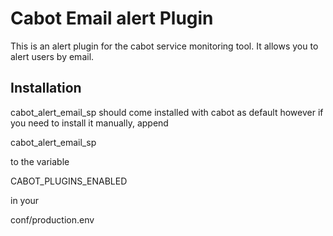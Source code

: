 Cabot Email alert Plugin
=====

This is an alert plugin for the cabot service monitoring tool. It allows you to alert users by email.

## Installation
cabot_alert_email_sp should come installed with cabot as default however if you need to install it manually, append

cabot_alert_email_sp

to the variable

CABOT_PLUGINS_ENABLED

in your

conf/production.env

